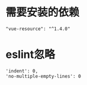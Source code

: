 # 需要安装的依赖
```
"vue-resource": "^1.4.0"
```

# eslint忽略
```
'indent': 0,
'no-multiple-empty-lines': 0
```